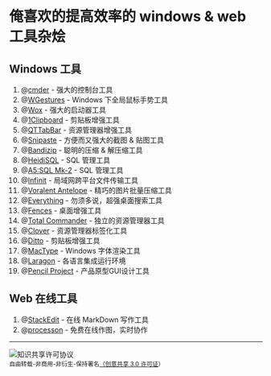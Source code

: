 # 俺喜欢的提高效率的 windows & web 工具杂烩
## Windows 工具

1. @[cmder](http://cmder.net/) - 强大的控制台工具
2. @[WGestures](http://www.yingdev.com/projects/wgestures) - Windows 下全局鼠标手势工具
3. @[Wox](http://www.getwox.com/) - 强大的启动器工具
4. @[1Clipboard](http://1clipboard.io/) - 剪贴板增强工具
5. @[QTTabBar](http://qttabbar.wikidot.com/) - 资源管理器增强工具
6. @[Snipaste](https://zh.snipaste.com/) - 方便而又强大的截图 & 贴图工具
7. @[Bandizip](https://www.bandisoft.com/bandizip/cn/) - 聪明的压缩 & 解压缩工具
8. @[HeidiSQL](https://www.heidisql.com/) - SQL 管理工具
9. @[A5:SQL Mk-2](http://a5m2.mmatsubara.com/) - SQL 管理工具
10. @[Infinit](https://infinit.io/) - 局域网跨平台文件传输工具
11. @[Voralent Antelope](http://www.voralent.com/zh/products/antelope/) - 精巧的图片批量压缩工具
12. @[Everything](https://www.voidtools.com/) - 勿须多说，超强桌面搜索工具
13. @[Fences](http://www.stardock.com/products/fences/) - 桌面增强工具
14. @[Total Commander](https://www.ghisler.com/) - 独立的资源管理器工具
15. @[Clover](http://cn.ejie.me/) - 资源管理器标签化工具
16. @[Ditto](http://ditto-cp.sourceforge.net/) - 剪贴板增强工具
17. @[MacType](https://github.com/snowie2000/mactype) - Windows 字体渲染工具
18. @[Laragon](https://laragon.org/) - 各语言集成运行环境
19. @[Pencil Project](https://pencil.evolus.vn//) - 产品原型GUI设计工具

## Web 在线工具

1. @[StackEdit](https://stackedit.io/editor) - 在线 MarkDown 写作工具
2. @[processon](http://processon.com/) - 免费在线作图，实时协作

---
<img alt="知识共享许可协议" style="border-width:0" src="https://i.creativecommons.org/l/by-nc-nd/3.0/80x15.png" /> <br/><small>自由转载-非商用-非衍生-保持署名<a rel="license" href="http://creativecommons.org/licenses/by-nc-nd/3.0/">（创意共享 3.0 许可证</a>）</small>
